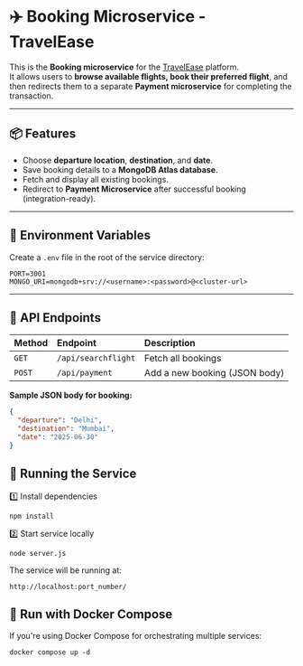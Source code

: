 # ✈️ Booking Microservice - TravelEase

This is the **Booking microservice** for the [TravelEase](https://github.com/TravelEase-Xebia/TravelEase) platform.  
It allows users to **browse available flights, book their preferred flight**, and then redirects them to a separate **Payment microservice** for completing the transaction.

---

## 📦 Features

- Choose **departure location**, **destination**, and **date**.
- Save booking details to a **MongoDB Atlas database**.
- Fetch and display all existing bookings.
- Redirect to **Payment Microservice** after successful booking (integration-ready).

---

## 📝 Environment Variables

Create a `.env` file in the root of the service directory:
```
PORT=3001
MONGO_URI=mongodb+srv://<username>:<password>@<cluster-url>
```
---

## 📡 API Endpoints

| Method | Endpoint        | Description                  |
|:--------|:----------------|:------------------------------|
| `GET`   | `/api/searchflight` | Fetch all bookings             |
| `POST`  | `/api/payment` | Add a new booking (JSON body)  |

**Sample JSON body for booking:**
```json
{
  "departure": "Delhi",
  "destination": "Mumbai",
  "date": "2025-06-30"
}
```
## 🚀 Running the Service
1️⃣ Install dependencies
```
npm install
```
2️⃣ Start service locally
```
node server.js
```
The service will be running at:
```
http://localhost:port_number/
```
## 🐳 Run with Docker Compose
If you're using Docker Compose for orchestrating multiple services:
```
docker compose up -d
```
